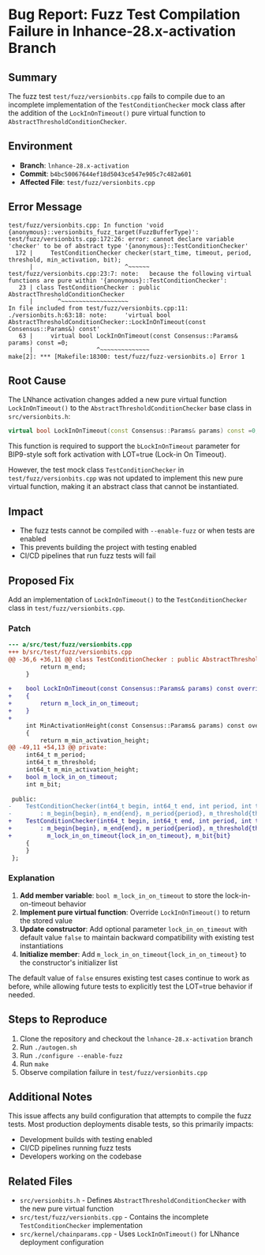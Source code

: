 # Bug Report: Fuzz Test Compilation Failure in lnhance-28.x-activation Branch

## Summary

The fuzz test `test/fuzz/versionbits.cpp` fails to compile due to an incomplete implementation of the `TestConditionChecker` mock class after the addition of the `LockInOnTimeout()` pure virtual function to `AbstractThresholdConditionChecker`.

## Environment

- **Branch**: `lnhance-28.x-activation`
- **Commit**: `b4bc50067644ef18d5043ce547e905c7c482a601`
- **Affected File**: `test/fuzz/versionbits.cpp`

## Error Message

```
test/fuzz/versionbits.cpp: In function 'void {anonymous}::versionbits_fuzz_target(FuzzBufferType)':
test/fuzz/versionbits.cpp:172:26: error: cannot declare variable 'checker' to be of abstract type '{anonymous}::TestConditionChecker'
  172 |     TestConditionChecker checker(start_time, timeout, period, threshold, min_activation, bit);
      |                          ^~~~~~~
test/fuzz/versionbits.cpp:23:7: note:   because the following virtual functions are pure within '{anonymous}::TestConditionChecker':
   23 | class TestConditionChecker : public AbstractThresholdConditionChecker
      |       ^~~~~~~~~~~~~~~~~~~~
In file included from test/fuzz/versionbits.cpp:11:
./versionbits.h:63:18: note:     'virtual bool AbstractThresholdConditionChecker::LockInOnTimeout(const Consensus::Params&) const'
   63 |     virtual bool LockInOnTimeout(const Consensus::Params& params) const =0;
      |                  ^~~~~~~~~~~~~~~
make[2]: *** [Makefile:18300: test/fuzz/fuzz-versionbits.o] Error 1
```

## Root Cause

The LNhance activation changes added a new pure virtual function `LockInOnTimeout()` to the `AbstractThresholdConditionChecker` base class in `src/versionbits.h`:

```cpp
virtual bool LockInOnTimeout(const Consensus::Params& params) const =0;
```

This function is required to support the `bLockInOnTimeout` parameter for BIP9-style soft fork activation with LOT=true (Lock-in On Timeout).

However, the test mock class `TestConditionChecker` in `test/fuzz/versionbits.cpp` was not updated to implement this new pure virtual function, making it an abstract class that cannot be instantiated.

## Impact

- The fuzz tests cannot be compiled with `--enable-fuzz` or when tests are enabled
- This prevents building the project with testing enabled
- CI/CD pipelines that run fuzz tests will fail

## Proposed Fix

Add an implementation of `LockInOnTimeout()` to the `TestConditionChecker` class in `test/fuzz/versionbits.cpp`.

### Patch

```diff
--- a/src/test/fuzz/versionbits.cpp
+++ b/src/test/fuzz/versionbits.cpp
@@ -36,6 +36,11 @@ class TestConditionChecker : public AbstractThresholdConditionChecker
         return m_end;
     }
 
+    bool LockInOnTimeout(const Consensus::Params& params) const override
+    {
+        return m_lock_in_on_timeout;
+    }
+
     int MinActivationHeight(const Consensus::Params& params) const override
     {
         return m_min_activation_height;
@@ -49,11 +54,13 @@ private:
     int64_t m_period;
     int64_t m_threshold;
     int64_t m_min_activation_height;
+    bool m_lock_in_on_timeout;
     int m_bit;
 
 public:
-    TestConditionChecker(int64_t begin, int64_t end, int period, int threshold, int min_activation_height, int bit)
-        : m_begin{begin}, m_end{end}, m_period{period}, m_threshold{threshold}, m_min_activation_height{min_activation_height}, m_bit{bit}
+    TestConditionChecker(int64_t begin, int64_t end, int period, int threshold, int min_activation_height, int bit, bool lock_in_on_timeout = false)
+        : m_begin{begin}, m_end{end}, m_period{period}, m_threshold{threshold}, m_min_activation_height{min_activation_height}, 
+          m_lock_in_on_timeout{lock_in_on_timeout}, m_bit{bit}
     {
     }
 };
```

### Explanation

1. **Add member variable**: `bool m_lock_in_on_timeout` to store the lock-in-on-timeout behavior
2. **Implement pure virtual function**: Override `LockInOnTimeout()` to return the stored value
3. **Update constructor**: Add optional parameter `lock_in_on_timeout` with default value `false` to maintain backward compatibility with existing test instantiations
4. **Initialize member**: Add `m_lock_in_on_timeout{lock_in_on_timeout}` to the constructor's initializer list

The default value of `false` ensures existing test cases continue to work as before, while allowing future tests to explicitly test the LOT=true behavior if needed.

## Steps to Reproduce

1. Clone the repository and checkout the `lnhance-28.x-activation` branch
2. Run `./autogen.sh`
3. Run `./configure --enable-fuzz`
4. Run `make`
5. Observe compilation failure in `test/fuzz/versionbits.cpp`

## Additional Notes

This issue affects any build configuration that attempts to compile the fuzz tests. Most production deployments disable tests, so this primarily impacts:
- Development builds with testing enabled
- CI/CD pipelines running fuzz tests
- Developers working on the codebase

## Related Files

- `src/versionbits.h` - Defines `AbstractThresholdConditionChecker` with the new pure virtual function
- `src/test/fuzz/versionbits.cpp` - Contains the incomplete `TestConditionChecker` implementation
- `src/kernel/chainparams.cpp` - Uses `LockInOnTimeout()` for LNhance deployment configuration
